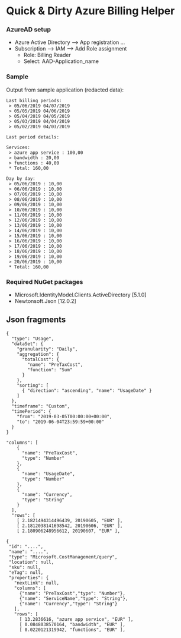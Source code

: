 ﻿
# Quick & Dirty Azure Billing Helper

### AzureAD setup

 - Azure Active Directory --> App registration ...
 - Subscription --> IAM --> Add Role assignment
   - Role: Billing Reader
   - Select: AAD-Application_name
 




### Sample

Output from sample application (redacted data):

```
Last billing periods:
 > 05/06/2019 04/07/2019
 > 05/05/2019 04/06/2019
 > 05/04/2019 04/05/2019
 > 05/03/2019 04/04/2019
 > 05/02/2019 04/03/2019

Last period details:

Services:
 > azure app service : 100,00
 > bandwidth : 20,00
 > functions : 40,00
 * Total: 160,00

Day by day:
 > 05/06/2019 : 10,00
 > 06/06/2019 : 10,00
 > 07/06/2019 : 10,00
 > 08/06/2019 : 10,00
 > 09/06/2019 : 10,00
 > 10/06/2019 : 10,00
 > 11/06/2019 : 10,00
 > 12/06/2019 : 10,00
 > 13/06/2019 : 10,00
 > 14/06/2019 : 10,00
 > 15/06/2019 : 10,00
 > 16/06/2019 : 10,00
 > 17/06/2019 : 10,00
 > 18/06/2019 : 10,00
 > 19/06/2019 : 10,00
 > 20/06/2019 : 10,00
 * Total: 160,00
```

### Required NuGet packages
 - Microsoft.IdentityModel.Clients.ActiveDirectory  [5.1.0]
 - Newtonsoft.Json  [12.0.2]

## Json fragments


```
{
  "type": "Usage",
  "dataSet": {
    "granularity": "Daily",
    "aggregation": {
      "totalCost": {
        "name": "PreTaxCost",
        "function": "Sum"
      }
    },
    "sorting": [
      { "direction": "ascending", "name": "UsageDate" }
    ]
  },
  "timeframe": "Custom",
  "timePeriod": {
    "from": "2019-03-05T00:00:00+00:00",
    "to": "2019-06-04T23:59:59+00:00"
  }
}
```

```
"columns": [
    {
      "name": "PreTaxCost",
      "type": "Number"
    },
    {
      "name": "UsageDate",
      "type": "Number"
    },
    {
      "name": "Currency",
      "type": "String"
    }
  ],
  "rows": [
    [ 2.1821494314496439, 20190605, "EUR" ],
    [ 2.1812038141698542, 20190606, "EUR" ],
    [ 2.180906248956612, 20190607, "EUR" ],
```


```
{
 "id": "....",
 "name": "....",
 "type": "Microsoft.CostManagement/query",
 "location": null,
 "sku": null,
 "eTag": null,
 "properties": {
   "nextLink": null,
   "columns": [
     {"name": "PreTaxCost","type": "Number"},
     {"name": "ServiceName","type": "String"},
     {"name": "Currency","type": "String"}
   ],
   "rows": [
     [ 13.2836616, "azure app service", "EUR" ],
     [ 0.0848038570164, "bandwidth", "EUR" ],
     [ 0.0220121319942, "functions", "EUR" ],
```


